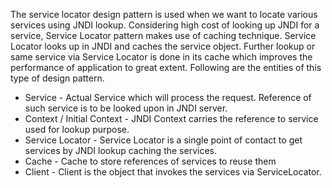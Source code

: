 The service locator design pattern is used when we want to locate various services using JNDI lookup. Considering high cost of looking up JNDI for a service, Service Locator pattern makes use of caching technique. Service Locator looks up in JNDI and caches the service object. Further lookup or same service via Service Locator is done in its cache which improves the performance of application to great extent. Following are the entities of this type of design pattern. 
- Service - Actual Service which will process the request. Reference of such service is to be looked upon in JNDI server. 
- Context / Initial Context - JNDI Context carries the reference to service used for lookup purpose. 
- Service Locator - Service Locator is a single point of contact to get services by JNDI lookup caching the services. 
- Cache - Cache to store references of services to reuse them 
- Client - Client is the object that invokes the services via ServiceLocator. 